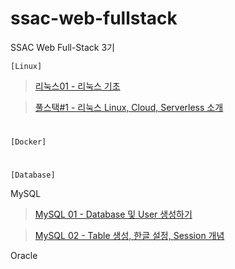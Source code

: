 # ssac-web-fullstack

SSAC Web Full-Stack 3기

`[Linux]`

> [리눅스01 - 리눅스 기초](https://github.com/ding-co/ssac-web-fullstack/blob/main/Note/Linux/Linux01.md)

> [풀스택#1 - 리눅스 Linux, Cloud, Serverless 소개](https://github.com/ding-co/ssac-web-fullstack/blob/main/Note/Linux/Linux-full-stack01.md)

#

`[Docker]`

>

>

#

`[Database]`

MySQL

> [MySQL 01 - Database 및 User 생성하기](https://github.com/ding-co/ssac-web-fullstack/blob/main/Note/Database/MySQL/MySQL01.md)

> [MySQL 02 - Table 생성, 한글 설정, Session 개념](https://github.com/ding-co/ssac-web-fullstack/blob/main/Note/Database/MySQL/MySQL02.md)

Oracle
